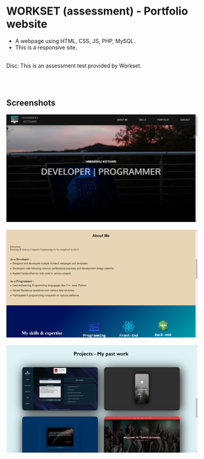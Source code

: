 
# WORKSET (assessment) - Portfolio website

* A webpage using HTML, CSS, JS, PHP, MySQL.
* This is a responsive site.

<br/>
Disc: This is an assessment test provided by Workset.

<br/><br/>


## Screenshots

![App Screenshot](https://github.com/iamhk12/workset-assessment/blob/main/workset-assesment/ss/img1.png)
<br/>
<br/>
![App Screenshot](https://github.com/iamhk12/workset-assessment/blob/main/workset-assesment/ss/img2.png)
<br/>
<br/>
![App Screenshot](https://github.com/iamhk12/workset-assessment/blob/main/workset-assesment/ss/img3.png)

